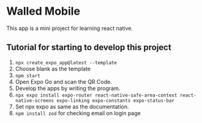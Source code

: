 # Walled Mobile

This app is a mini project for learning react native.

## Tutorial for starting to develop this project

1. `npx create_expo_app@latest --template`
2. Choose blank as the template
3. `npm start`
4. Open Expo Go and scan the QR Code.
5. Develop the apps by writing the program.
6. `npx expo install expo-router react-native-safe-area-context react-native-screens expo-linking expo-constants expo-status-bar`
7. Set npx expo as same as the documentation.
8. `npm install zod` for checking email on login page
